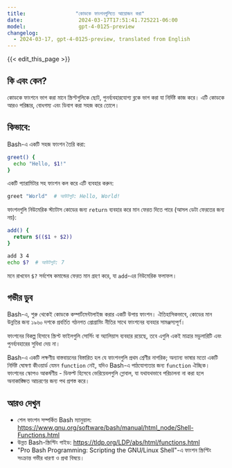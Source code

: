 ```yaml
---
title:                "কোডকে ফাংশনগুলিতে আয়োজন করা"
date:                  2024-03-17T17:51:41.725221-06:00
model:                 gpt-4-0125-preview
changelog:
  - 2024-03-17, gpt-4-0125-preview, translated from English
---
```


{{< edit_this_page >}}

## কি এবং কেন?
কোডকে ফাংশনে ভাগ করা মানে স্ক্রিপ্টগুলিকে ছোট, পুনর্ব্যবহারযোগ্য ব্লকে ভাগ করা যা নির্দিষ্ট কাজ করে। এটি কোডকে আরও পরিষ্কার, বোধগম্য এবং ডিবাগ করা সহজ করে তোলে।

## কিভাবে:
Bash-এ একটি সহজ ফাংশন তৈরি করা:

```Bash
greet() {
  echo "Hello, $1!"
}
```

একটি প্যারামিটার সহ ফাংশন কল করে এটি ব্যবহার করুন:

```Bash
greet "World"  # আউটপুট: Hello, World!
```

ফাংশনগুলি নিউমেরিক স্ট্যাটাস কোডের জন্য `return` ব্যবহার করে মান ফেরত দিতে পারে (আসল ডেটা ফেরতের জন্য নয়):

```Bash
add() {
  return $(($1 + $2))
}

add 3 4
echo $?  # আউটপুট: 7
```

মনে রাখবেন `$?` সর্বশেষ কমান্ডের ফেরত মান গ্রহণ করে, যা `add`-এর নিউমেরিক ফলাফল।

## গভীর ডুব
Bash-এ, শুরু থেকেই কোডকে কম্পার্টমেন্টালাইজ করার একটি উপায় ফাংশন। ঐতিহাসিকভাবে, কোডের মান উন্নতির জন্য ১৯৬০ দশকে প্রবর্তিত গঠনগত প্রোগ্রামিং নীতির সাথে ফাংশনের ব্যবহার সামঞ্জস্যপূর্ণ।

ফাংশনের বিকল্প হিসাবে স্ক্রিপ্ট ফাইলগুলি সোর্সিং বা অ্যালিয়াস ব্যবহার রয়েছে, তবে এগুলি একই মাত্রার মডুলারিটি এবং পুনর্ব্যবহারের সুবিধা দেয় না।

Bash-এ একটি লক্ষণীয় বাস্তবায়নের বিস্তারিত হল যে ফাংশনগুলি প্রথম শ্রেণীর নাগরিক; অন্যান্য ভাষার মতো একটি নির্দিষ্ট ঘোষণা কীওয়ার্ড যেমন `function` নেই, যদিও Bash-এ পাঠযোগ্যতার জন্য `function` ঐচ্ছিক। ফাংশনের স্কোপও আকর্ষণীয় - ডিফল্ট হিসেবে ভেরিয়েবলগুলি গ্লোবাল, যা যথাযথভাবে পরিচালনা না করা হলে অনাকাঙ্ক্ষিত আচরণের জন্য পথ প্রশস্ত করে।

## আরও দেখুন
- শেল ফাংশন সম্পর্কিত Bash ম্যানুয়াল: https://www.gnu.org/software/bash/manual/html_node/Shell-Functions.html
- উন্নত Bash-স্ক্রিপ্টিং গাইড: https://tldp.org/LDP/abs/html/functions.html
- "Pro Bash Programming: Scripting the GNU/Linux Shell"-এ ফাংশন স্ক্রিপ্টিং সংক্রান্ত গভীর ধারণা ও প্রথা বিষয়ে।

